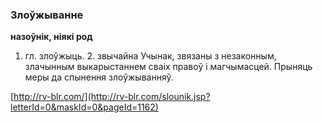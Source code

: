 ### Злоўжыванне
**назоўнік, ніякі род**

1. гл. злоўжыць. 2. звычайна Учынак, звязаны з незаконным, злачынным выкарыстаннем сваіх правоў і магчымасцей. Прыняць меры да спынення злоўжыванняў.

<a rel="author">[http://rv-blr.com/](http://rv-blr.com/slounik.jsp?letterId=0&maskId=0&pageId=1162)</a>
